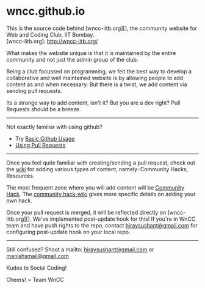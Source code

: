 wncc.github.io
==============

This is the source code behind [wncc-iitb.org][], the community website for Web and Coding Club, IIT Bombay.  
[wncc-iitb.org]: http://wncc-iitb.org/

What makes the website unique is that it is maintained by the entire community and not just the admin group of the club.

Being a club focussed on programming, we felt the best way to develop a collaborative and well maintained website is by allowing people to add content as and when necessary.
But there is a twist, we add content via sending pull requests.

Its a strange way to add content, isn't it? But you are a dev right? Pull Requests should be a breeze.

------------------------------------------------------------------------------------------------------
Not exactly familiar with using github?

* Try [Basic Github Usage](http://try.github.io/levels/1/challenges/1)
* [Using Pull Requests](https://help.github.com/articles/using-pull-requests)

------------------------------------------------------------------------------------------------------

Once you feel quite familiar with creating/sending a pull request, check out the [wiki](https://github.com/wncc/wncc.github.io/wiki/_pages) for adding various types of content, namely: Community Hacks, Resources.

The most frequent zone where you will add content will be [Community Hack](http://wncc-iitb.org/hacks/). 
The [community hack-wiki](https://github.com/wncc/wncc.github.io/wiki/Adding-a-Community-Hack) gives more specific details on adding your own hack. 


Once your pull request is merged, it will be reflected directly on [wncc-iitb.org][]. We've implemented post-update hook for this! If you're in WnCC team and have push rights to the repo, contact <hiraysushant@gmail.com> for configuring post-update hook on your local repo.

----------------------------------------------------------------------------------------------------
Still confused? Shoot a mailto: <hiraysushant@gmail.com> or <manishsmail@gmail.com>


Kudos to Social Coding!

Cheers! ~ Team WnCC

